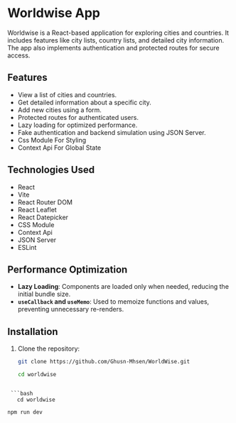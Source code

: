 # Worldwise App

Worldwise is a React-based application for exploring cities and countries. It includes features like city lists, country lists, and detailed city information. The app also implements authentication and protected routes for secure access.

## Features
- View a list of cities and countries.
- Get detailed information about a specific city.
- Add new cities using a form.
- Protected routes for authenticated users.
- Lazy loading for optimized performance.
- Fake authentication and backend simulation using JSON Server.
- Css Module For Styling
- Context Api For Global State

## Technologies Used
- React
- Vite
- React Router DOM
- React Leaflet
- React Datepicker
- CSS Module
- Context Api
- JSON Server
- ESLint

## Performance Optimization
- **Lazy Loading**: Components are loaded only when needed, reducing the initial bundle size.
- **`useCallback` and `useMemo`**: Used to memoize functions and values, preventing unnecessary re-renders.

## Installation
1. Clone the repository:
   ```bash
   git clone https://github.com/Ghusn-Mhsen/WorldWise.git

   cd worldwise
```

 ```bash
   cd worldwise
```
 ```bash
 npm run dev
```

